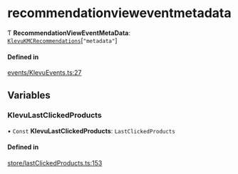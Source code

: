 # recommendationvieweventmetadata
      
Ƭ **RecommendationViewEventMetaData**: [`KlevuKMCRecommendations`](klevukmcrecommendations.md)[``"metadata"``]

#### Defined in

[events/KlevuEvents.ts:27](https://github.com/klevultd/frontend-sdk/blob/492d3760/packages/klevu-core/src/events/KlevuEvents.ts#L27)

## Variables

### KlevuLastClickedProducts

• `Const` **KlevuLastClickedProducts**: `LastClickedProducts`

#### Defined in

[store/lastClickedProducts.ts:153](https://github.com/klevultd/frontend-sdk/blob/492d3760/packages/klevu-core/src/store/lastClickedProducts.ts#L153)

